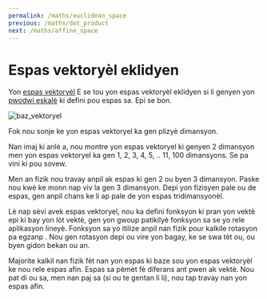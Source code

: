 ```yaml
---
permalink: /maths/euclidean_space
previous: /maths/dot_product
next: /maths/affine_space
---
```

# Espas vektoryèl eklidyen

Yon [espas vektoryèl](/fizikkreyol/maths/vector_space) E se tou yon espas vektoryèl eklidyen  si li genyen yon [pwodwi  eskalè](/fizikkreyol/maths/dot_product) ki defini pou espas sa. Epi se bon.

![baz_vektoryel](/fizikkreyol/assets/vector_space/baz_vektoryel.png)

Fok nou sonje ke yon espas vektoryel ka gen plizyè dimansyon.

Nan imaj ki anlè a, nou montre yon espas vektoryel ki genyen 2 dimansyon men yon espas vektoryel ka gen 1, 2,  3, 4, 5, .. 11, 100 dimansyons. Se pa vini ki pou sovew.

Men an fizik nou travay anpil ak espas ki gen 2 ou byen 3 dimansyon. Paske nou kwè ke monn nap viv la gen 3 dimansyon. Depi yon fizisyen pale ou de espas, gen anpil chans ke li ap pale de yon espas tridimansyonèl.

Lè nap sèvi avek espas vektoryel, nou ka defini fonksyon ki pran yon vektè epi ki bay yon lòt vektè, gen yon gwoup patikilyè fonksyon sa se yo rele aplikasyon lineyè. Fonksyon sa yo itilize anpil nan fizik pour kalkile rotasyon pa egzanp . Nou gen rotasyon depi ou vire yon bagay, ke se swa tèt ou, ou byen gidon bekan ou an.

Majorite kalkil nan fizik fèt nan yon espas ki baze sou yon espas vektoryèl ke nou rele espas afin. Espas sa pèmèt fè diferans ant pwen ak vektè. Nou pat di ou sa, men nan paj sa (si ou te gentan li li), nou tap travay nan yon espas afin.